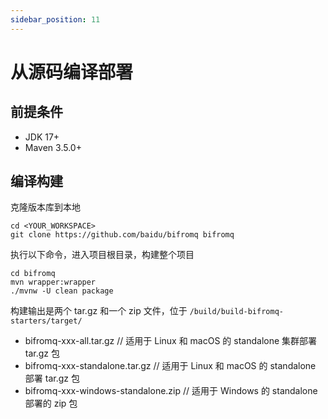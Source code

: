 ```yaml
---
sidebar_position: 11
---
```


# 从源码编译部署

## 前提条件

* JDK 17+
* Maven 3.5.0+
  
## 编译构建

克隆版本库到本地

```
cd <YOUR_WORKSPACE>
git clone https://github.com/baidu/bifromq bifromq
```

执行以下命令，进入项目根目录，构建整个项目

```
cd bifromq
mvn wrapper:wrapper
./mvnw -U clean package
```

构建输出是两个 tar.gz 和一个 zip 文件，位于 `/build/build-bifromq-starters/target/`

* bifromq-xxx-all.tar.gz // 适用于 Linux 和 macOS 的 standalone 集群部署 tar.gz 包
* bifromq-xxx-standalone.tar.gz  // 适用于 Linux 和 macOS 的 standalone 部署 tar.gz 包
* bifromq-xxx-windows-standalone.zip // 适用于 Windows 的 standalone 部署的 zip 包